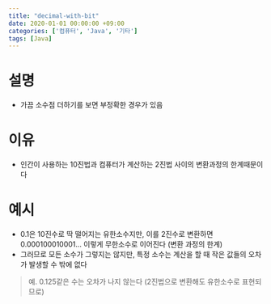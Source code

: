```yaml
---
title: "decimal-with-bit"
date: 2020-01-01 00:00:00 +09:00
categories: ['컴퓨터', 'Java', '기타']
tags: [Java]
---
```


# 설명
- 가끔 소수점 더하기를 보면 부정확한 경우가 있음

# 이유
- 인간이 사용하는 10진법과 컴퓨터가 계산하는 2진법 사이의 변환과정의 한계때문이다

# 예시
- 0.1은 10진수로 딱 떨어지는 유한소수지만, 이를 2진수로 변환하면 0.000100010001... 이렇게 무한소수로 이어진다 (변환 과정의 한계)
- 그러므로 모든 소수가 그렇지는 않지만, 특정 소수는 계산을 할 때 작은 값들의 오차가 발생할 수 밖에 없다
> 예. 0.125같은 수는 오차가 나지 않는다 (2진법으로 변환해도 유한소수로 표현되므로)
